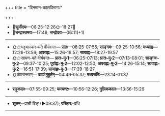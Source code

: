 +++
title = "दिनमान-कालविभागाः"

+++
- 🌅**सूर्योदयः**—06:25-12:26🌞️-18:27🌇  
- 🌛**चन्द्रास्तमयः**—17:48; **चन्द्रोदयः**—06:11(+1)  
___________________
- 🌞⚝भट्टभास्कर-मते वीर्यवन्तः— **प्रातः**—06:25-07:55; **साङ्गवः**—09:25-10:56; **मध्याह्नः**—12:26-13:56; **अपराह्णः**—15:26-16:57; **सायाह्नः**—18:27-19:57  
- 🌞⚝सायण-मते वीर्यवन्तः— **प्रातः-मु॰1**—06:25-07:13; **प्रातः-मु॰2**—07:13-08:01; **साङ्गवः-मु॰2**—09:37-10:25; **पूर्वाह्णः-मु॰2**—12:02-12:50; **अपराह्णः-मु॰2**—14:26-15:14; **सायाह्णः-मु॰2**—16:51-17:39; **सायाह्णः-मु॰3**—17:39-18:27  
- 🌞कालान्तरम्— **ब्राह्मं मुहूर्तम्**—04:49-05:37; **मध्यरात्रिः**—23:14-01:37  
___________________
- **राहुकालः**—07:55-09:25; **यमघण्टः**—10:56-12:26; **गुलिककालः**—13:56-15:26  
___________________
- **शूलम्**—प्राची दिक् (►09:37); **परिहारः**–दधि  
___________________